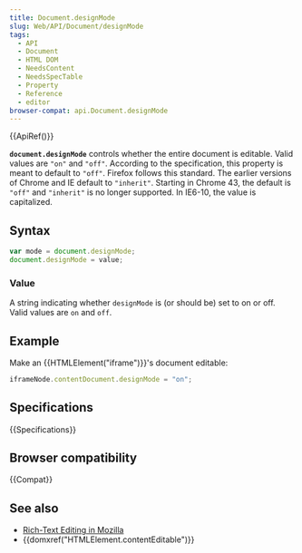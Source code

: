 ```yaml
---
title: Document.designMode
slug: Web/API/Document/designMode
tags:
  - API
  - Document
  - HTML DOM
  - NeedsContent
  - NeedsSpecTable
  - Property
  - Reference
  - editor
browser-compat: api.Document.designMode
---
```

{{ApiRef()}}

**`document.designMode`** controls whether the entire document
is editable. Valid values are `"on"` and `"off"`. According to the
specification, this property is meant to default to `"off"`. Firefox follows
this standard. The earlier versions of Chrome and IE default to `"inherit"`.
Starting in Chrome 43, the default is `"off"` and `"inherit"` is
no longer supported. In IE6-10, the value is capitalized.

## Syntax

```js
var mode = document.designMode;
document.designMode = value;
```

### Value

A string indicating whether `designMode` is (or should be) set to on or off.
Valid values are `on` and `off`.

## Example

Make an {{HTMLElement("iframe")}}'s document editable:

```js
iframeNode.contentDocument.designMode = "on";
```

## Specifications

{{Specifications}}

## Browser compatibility

{{Compat}}

## See also

- [Rich-Text Editing in Mozilla](/en-US/docs/Web/Guide/HTML/Editable_content/Rich-Text_Editing_in_Mozilla)
- {{domxref("HTMLElement.contentEditable")}}
